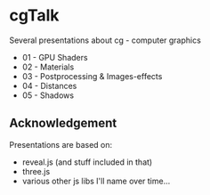 # cgTalk

Several presentations about cg - computer graphics

- 01 - GPU Shaders
- 02 - Materials
- 03 - Postprocessing & Images-effects
- 04 - Distances
- 05 - Shadows


##  Acknowledgement
Presentations are based on:
- reveal.js (and stuff included in that)
- three.js
- various other js libs I'll name over time...